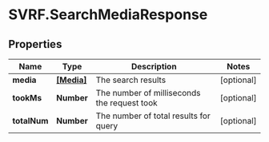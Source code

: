 # SVRF.SearchMediaResponse

## Properties
Name | Type | Description | Notes
------------ | ------------- | ------------- | -------------
**media** | [**[Media]**](Media.md) | The search results | [optional] 
**tookMs** | **Number** | The number of milliseconds the request took | [optional] 
**totalNum** | **Number** | The number of total results for query | [optional] 



